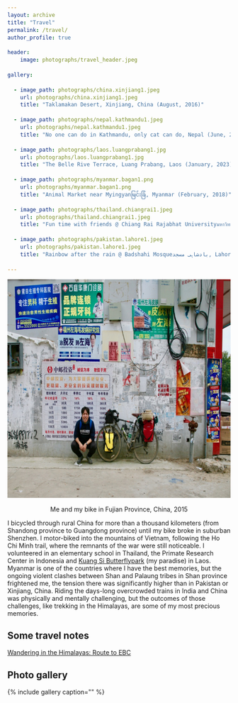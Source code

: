 ```yaml
---
layout: archive
title: "Travel"
permalink: /travel/
author_profile: true

header: 
    image: photographs/travel_header.jpeg

gallery:  
  
  - image_path: photographs/china.xinjiang1.jpeg
    url: photographs/china.xinjiang1.jpeg
    title: "Taklamakan Desert, Xinjiang, China (August, 2016)"

  - image_path: photographs/nepal.kathmandu1.jpeg
    url: photographs/nepal.kathmandu1.jpeg
    title: "No one can do in Kathmandu, only cat can do, Nepal (June, 2016)"

  - image_path: photographs/laos.luangprabang1.jpg
    url: photographs/laos.luangprabang1.jpg
    title: "The Belle Rive Terrace, Luang Prabang, Laos (January, 2023)"

  - image_path: photographs/myanmar.bagan1.png
    url: photographs/myanmar.bagan1.png
    title: "Animal Market near Myingyanမြင်းခြံ, Myanmar (February, 2018)"
    
  - image_path: photographs/thailand.chiangrai1.jpeg
    url: photographs/thailand.chiangrai1.jpeg
    title: "Fun time with friends @ Chiang Rai Rajabhat Universityมหาวิทยาลัยราชภัฏเชียงราย, Chiang Rai, Thailand (March, 2016)"

  - image_path: photographs/pakistan.lahore1.jpeg
    url: photographs/pakistan.lahore1.jpeg
    title: "Rainbow after the rain @ Badshahi Mosqueبادشاہی مسجد, Lahore, Pakistan (June, 2016)"
   
---
```


<center><p align="center">
  <img width="739" height="493" src="/images/img_9822-1.jpg"><figcaption>Me and my bike in Fujian Province, China, 2015</figcaption>
</p></center>

<p>I bicycled through rural China for more than a thousand kilometers (from Shandong province to Guangdong province) until my bike broke in suburban Shenzhen. I motor-biked into the mountains of Vietnam, following the Ho Chi Minh trail, where the remnants of the war were still noticeable. I volunteered in an elementary school in Thailand, the Primate Research Center in Indonesia and <a href="https://www.facebook.com/Laos.Kuang.Si.Butterflypark/">Kuang Si Butterflypark</a>&nbsp;(my paradise) in Laos. Myanmar is one of the countries where I have the best memories, but the ongoing violent clashes between Shan and Palaung tribes in Shan province frightened me, the tension there was significantly higher than in Pakistan or Xinjiang, China. Riding the days-long overcrowded trains in India and China was physically and mentally challenging, but the outcomes of those challenges, like trekking in the Himalayas, are some of my most precious memories.</p>

## Some travel notes
 <a href="/travel/2020/06/blog-post-travel-3/">Wandering in the Himalayas: Route to EBC</a>

## Photo gallery

{% include gallery caption="" %}

